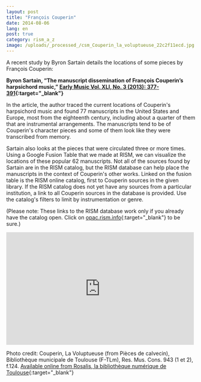 ```yaml
---
layout: post
title: "François Couperin"
date: 2014-08-06
lang: en
post: true
category: rism_a_z
image: /uploads/_processed_/csm_Couperin_la_voluptueuse_22c2f11ecd.jpg
---
```



A recent study by Byron Sartain details the locations of some pieces by François Couperin:

**Byron Sartain, “The manuscript dissemination of François Couperin’s harpsichord music,” [Early Music Vol. XLI, No. 3 (2013): 377-391](http://em.oxfordjournals.org/content/41/3.toc){:target="_blank"}**

In the article, the author traced the current locations of Couperin's harpsichord music and found 77 manuscripts in the United States and Europe, most from the eighteenth century, including about a quarter of them that are instrumental arrangements. The manuscripts tend to be of Couperin's character pieces and some of them look like they were transcribed from memory.

Sartain also looks at the pieces that were circulated three or more times. Using a Google Fusion Table that we made at RISM, we can visualize the locations of these popular 62 manuscripts. Not all of the sources found by Sartain are in the RISM catalog, but the RISM database can help place the manuscripts in the context of Couperin's other works. Linked on the fusion table is the RISM online catalog, first to Couperin sources in the given library. If the RISM catalog does not yet have any sources from a particular institution, a link to all Couperin sources in the database is provided. Use the catalog's filters to limit by instrumentation or genre.

(Please note: These links to the RISM database work only if you already have the catalog open. Click on [opac.rism.info](http://opac.rism.info/){:target="_blank"} to be sure.)



<iframe width="500" height="300" scrolling="no" frameborder="no" src="https://www.google.com/fusiontables/embedviz?q=select+col0+from+1LJaPa_YqDSSDzrsIriPvKNKNVKV9cETPVpYI3P_0&amp;viz=MAP&amp;h=false&amp;lat=49.91817071907786&amp;lng=8.697899640050991&amp;t=1&amp;z=6&amp;l=col0&amp;y=2&amp;tmplt=2&amp;hml=ONE_COL_LAT_LNG"></iframe>





Photo credit: Couperin, La Voluptueuse (from Pièces de calvecin), Bibliothèque municipale de Toulouse (F-TLm), Res. Mus. Cons. 943 (1 et 2), f.124. [Available online from Rosalis, la bibliothèque numérique de Toulouse](http://numerique.bibliotheque.toulouse.fr/ark:/74899/B315556101_RMCONS0943){:target="_blank"}



<script type="text/javascript">var switchTo5x=true;</script><script type="text/javascript" src="http://w.sharethis.com/button/buttons.js"></script><script type="text/javascript">stLight.options({publisher: "9b601438-1ce1-49d8-bfd7-9cff5df54c17", doNotHash: false, doNotCopy: false, hashAddressBar: false});</script>